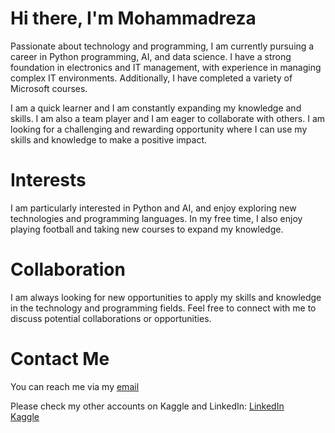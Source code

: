 

# Hi there, I'm Mohammadreza

Passionate about technology and programming, I am currently pursuing a career in Python programming, AI, and data science. I have a strong foundation in electronics and IT management, with experience in managing complex IT environments. Additionally, I have completed a variety of Microsoft courses.

I am a quick learner and I am constantly expanding my knowledge and skills. I am also a team player and I am eager to collaborate with others. I am looking for a challenging and rewarding opportunity where I can use my skills and knowledge to make a positive impact.

# Interests
I am particularly interested in Python and AI, and enjoy exploring new technologies and programming languages. In my free time, I also enjoy playing football and taking new courses to expand my knowledge.

# Collaboration
I am always looking for new opportunities to apply my skills and knowledge in the technology and programming fields. Feel free to connect with me to discuss potential collaborations or opportunities.

# Contact Me
You can reach me via my [email](mr.mhmdi93@gmail.com)

Please check my other accounts on Kaggle and LinkedIn:
[LinkedIn](https://www.linkedin.com/in/mohammadreza-mohammadi-24a3a61b3/)  
[Kaggle](https://www.kaggle.com/jigsaw13)  
